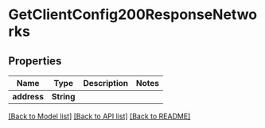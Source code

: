 # GetClientConfig200ResponseNetworks

## Properties

Name | Type | Description | Notes
------------ | ------------- | ------------- | -------------
**address** | **String** |  | 

[[Back to Model list]](../README.md#documentation-for-models) [[Back to API list]](../README.md#documentation-for-api-endpoints) [[Back to README]](../README.md)


